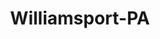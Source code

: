 ---
title: Williamsport-PA
slug: williamsport-pa
f_state:
- cms/state/pennsylvania.md
f_locations:
- cms/payday-loan/advance-america-3126.md
- cms/payday-loan/community-check-cashing-servic-15242.md
- cms/payday-loan/flexcheck-cash-advance-centers-18701.md
- cms/payday-loan/paymaster-check-protectors-sales-service-24184.md
updated-on: '2024-05-30T13:41:28.615Z'
created-on: '2024-05-30T13:41:28.615Z'
published-on: '2024-05-30T13:54:32.469Z'
f_city: Williamsport
layout: '[city].html'
tags: city
---